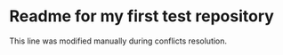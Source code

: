 # Readme for my first test repository

This line was modified manually during conflicts resolution.
